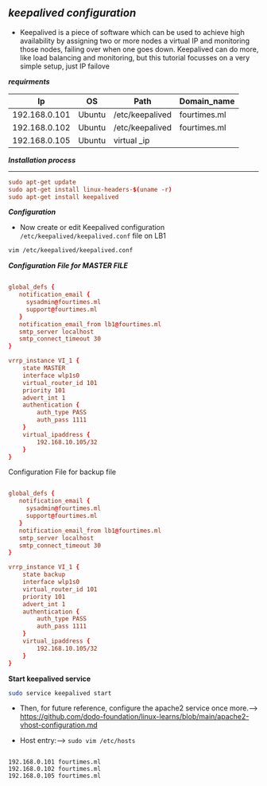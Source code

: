 ## _keepalived configuration_

* Keepalived is a piece of software which can be used to achieve high availability by assigning two or more nodes a virtual IP and monitoring those nodes, failing over when one goes down. Keepalived can do more, like load balancing and monitoring, but this tutorial focusses on a very simple setup, just IP failove

**_requirments_**

|Ip|OS|Path|Domain_name|
|---|---|---|---|
|192.168.0.101|Ubuntu|/etc/keepalived|fourtimes.ml|
|192.168.0.102|Ubuntu|/etc/keepalived|fourtimes.ml|
|192.168.0.105|Ubuntu|virtual _ip|


**_Installation process_**

---

```conf
sudo apt-get update
sudo apt-get install linux-headers-$(uname -r)
sudo apt-get install keepalived
```

**_Configuration_**

* Now create or edit Keepalived configuration `/etc/keepalived/keepalived.conf` file on LB1

```bash
vim /etc/keepalived/keepalived.conf
```

***Configuration File for MASTER FILE***

```conf

global_defs {
   notification_email {
     sysadmin@fourtimes.ml
     support@fourtimes.ml
   }
   notification_email_from lb1@fourtimes.ml
   smtp_server localhost
   smtp_connect_timeout 30
}

vrrp_instance VI_1 {
    state MASTER
    interface wlp1s0
    virtual_router_id 101
    priority 101
    advert_int 1
    authentication {
        auth_type PASS
        auth_pass 1111
    }
    virtual_ipaddress {
        192.168.10.105/32
    }
}
```

Configuration File for backup file


```conf

global_defs {
   notification_email {
     sysadmin@fourtimes.ml
     support@fourtimes.ml
   }
   notification_email_from lb1@fourtimes.ml
   smtp_server localhost
   smtp_connect_timeout 30
}

vrrp_instance VI_1 {
    state backup
    interface wlp1s0
    virtual_router_id 101
    priority 101
    advert_int 1
    authentication {
        auth_type PASS
        auth_pass 1111
    }
    virtual_ipaddress {
        192.168.10.105/32
    }
}

```

**Start keepalived service**
```bash
sudo service keepalived start
```

* Then, for future reference, configure the apache2 service once more.--> https://github.com/dodo-foundation/linux-learns/blob/main/apache2-vhost-configuration.md


* Host entry:--> `sudo vim /etc/hosts`

```host

192.168.0.101 fourtimes.ml
192.168.0.102 fourtimes.ml
192.168.0.105 fourtimes.ml
```
